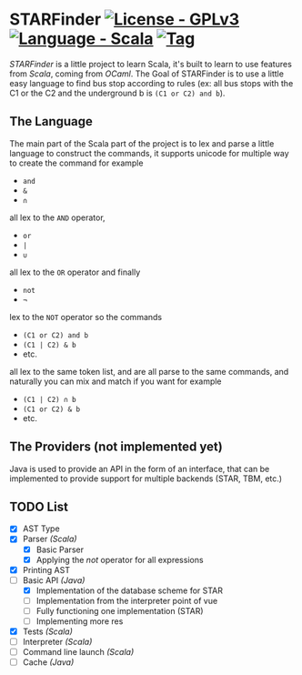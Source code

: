 # STARFinder [![License - GPLv3](https://img.shields.io/badge/License-GPLv3-55cdfc?style=for-the-badge&logo=GNU)](https://opensource.org/licenses/GPL-3.0) [![Language - Scala](https://img.shields.io/badge/Language-Scala-red?style=for-the-badge&logo=scala)](https://www.scala-lang.org/) [![Tag](https://img.shields.io/github/v/release/coco33920/STARFinder.svg?include_prereleases=&sort=semver&color=f7a8d8&style=for-the-badge&logo=github)](https://github.com/coco33920/STARFinder/releases)
*STARFinder* is a little project to learn Scala, it's built to learn to use features 
from *Scala*, coming from *OCaml*. The Goal of STARFinder is to use a little 
easy language to find bus stop according to rules (ex: all bus stops with the C1 or the C2 and the 
underground b is `(C1 or C2) and b`).

## The Language
The main part of the Scala part of the project is to lex and parse a little 
language to construct the commands, it supports unicode for multiple way to create the 
command for example
* `and`
* `&`
* `∩`

all lex to the `AND` operator,

* `or`
* `|`
* `∪`

all lex to the `OR` operator and finally 

* `not`
* `¬`

lex to the `NOT` operator so the commands

* `(C1 or C2) and b`
* `(C1 | C2) & b`
* etc.

all lex to the same token list, and are all parse to the same commands,
and naturally you can mix and match if you want for example 

* `(C1 | C2) ∩ b`
* `(C1 or C2) & b`
* etc.

## The Providers (not implemented  yet)
Java is used to provide an API in the form of an interface, that can 
be implemented to provide support for multiple backends (STAR, TBM, etc.)

## TODO List
- [X] AST Type
- [X] Parser *(Scala)*
  - [X] Basic Parser
  - [X] Applying the *not* operator for all expressions
- [X] Printing AST
- [ ] Basic API *(Java)*
  - [X] Implementation of the database scheme for STAR
  - [ ] Implementation from the interpreter point of vue
  - [ ] Fully functioning one implementation (STAR)
  - [ ] Implementing more res 
- [X] Tests *(Scala)*
- [ ] Interpreter *(Scala)*
- [ ] Command line launch *(Scala)*
- [ ] Cache *(Java)*
